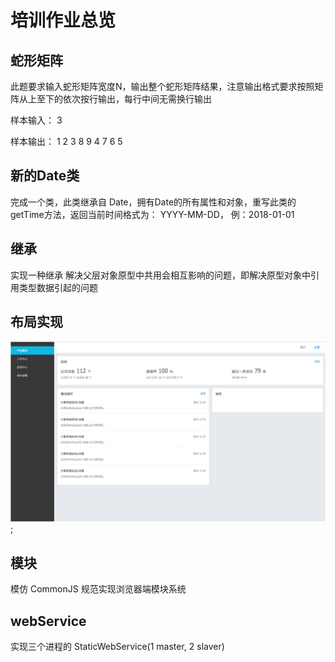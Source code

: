 # 培训作业总览

## 蛇形矩阵
此题要求输入蛇形矩阵宽度N，输出整个蛇形矩阵结果，注意输出格式要求按照矩阵从上至下的依次按行输出，每行中间无需换行输出

样本输入： 3

样本输出： 1 2 3 8 9 4 7 6 5

## 新的Date类
完成一个类，此类继承自 Date，拥有Date的所有属性和对象，重写此类的getTime方法，返回当前时间格式为： YYYY-MM-DD， 例：2018-01-01

## 继承
实现一种继承 解决父层对象原型中共用会相互影响的问题，即解决原型对象中引用类型数据引起的问题

## 布局实现
![css图片](support/css.jpg);

## 模块
模仿 CommonJS 规范实现浏览器端模块系统

## webService 
实现三个进程的 StaticWebService(1 master, 2 slaver)

